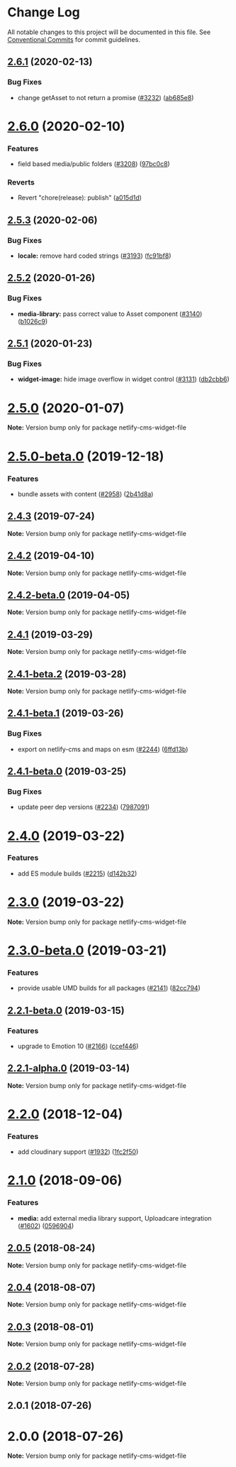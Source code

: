# Change Log

All notable changes to this project will be documented in this file.
See [Conventional Commits](https://conventionalcommits.org) for commit guidelines.

## [2.6.1](https://github.com/netlify/netlify-cms/tree/master/packages/netlify-cms-widget-file/compare/netlify-cms-widget-file@2.6.0...netlify-cms-widget-file@2.6.1) (2020-02-13)


### Bug Fixes

* change getAsset to not return a promise ([#3232](https://github.com/netlify/netlify-cms/tree/master/packages/netlify-cms-widget-file/issues/3232)) ([ab685e8](https://github.com/netlify/netlify-cms/tree/master/packages/netlify-cms-widget-file/commit/ab685e85943d1ac48142f157683bc2126fd6af16))





# [2.6.0](https://github.com/netlify/netlify-cms/tree/master/packages/netlify-cms-widget-file/compare/netlify-cms-widget-file@2.5.3...netlify-cms-widget-file@2.6.0) (2020-02-10)


### Features

* field based media/public folders ([#3208](https://github.com/netlify/netlify-cms/tree/master/packages/netlify-cms-widget-file/issues/3208)) ([97bc0c8](https://github.com/netlify/netlify-cms/tree/master/packages/netlify-cms-widget-file/commit/97bc0c8dc489e736f89d748ba832d78400fe4332))


### Reverts

* Revert "chore(release): publish" ([a015d1d](https://github.com/netlify/netlify-cms/tree/master/packages/netlify-cms-widget-file/commit/a015d1d92a4b1c0130c44fcef1c9ecdb157a0f07))





## [2.5.3](https://github.com/netlify/netlify-cms/tree/master/packages/netlify-cms-widget-file/compare/netlify-cms-widget-file@2.5.2...netlify-cms-widget-file@2.5.3) (2020-02-06)


### Bug Fixes

* **locale:** remove hard coded strings ([#3193](https://github.com/netlify/netlify-cms/tree/master/packages/netlify-cms-widget-file/issues/3193)) ([fc91bf8](https://github.com/netlify/netlify-cms/tree/master/packages/netlify-cms-widget-file/commit/fc91bf8781e65ce1dc946363dbb10419a145c66b))





## [2.5.2](https://github.com/netlify/netlify-cms/tree/master/packages/netlify-cms-widget-file/compare/netlify-cms-widget-file@2.5.1...netlify-cms-widget-file@2.5.2) (2020-01-26)


### Bug Fixes

* **media-library:** pass correct value to Asset component ([#3140](https://github.com/netlify/netlify-cms/tree/master/packages/netlify-cms-widget-file/issues/3140)) ([b1026c9](https://github.com/netlify/netlify-cms/tree/master/packages/netlify-cms-widget-file/commit/b1026c980c70f0b45b47cbe555f4984aa9eea310))





## [2.5.1](https://github.com/netlify/netlify-cms/tree/master/packages/netlify-cms-widget-file/compare/netlify-cms-widget-file@2.5.0...netlify-cms-widget-file@2.5.1) (2020-01-23)


### Bug Fixes

* **widget-image:** hide image overflow in widget control ([#3131](https://github.com/netlify/netlify-cms/tree/master/packages/netlify-cms-widget-file/issues/3131)) ([db2cbb6](https://github.com/netlify/netlify-cms/tree/master/packages/netlify-cms-widget-file/commit/db2cbb6f5d4136cc7fadba1c2d8977b0fd813c9b))





# [2.5.0](https://github.com/netlify/netlify-cms/tree/master/packages/netlify-cms-widget-file/compare/netlify-cms-widget-file@2.5.0-beta.0...netlify-cms-widget-file@2.5.0) (2020-01-07)

**Note:** Version bump only for package netlify-cms-widget-file





# [2.5.0-beta.0](https://github.com/netlify/netlify-cms/tree/master/packages/netlify-cms-widget-file/compare/netlify-cms-widget-file@2.4.3...netlify-cms-widget-file@2.5.0-beta.0) (2019-12-18)


### Features

* bundle assets with content ([#2958](https://github.com/netlify/netlify-cms/tree/master/packages/netlify-cms-widget-file/issues/2958)) ([2b41d8a](https://github.com/netlify/netlify-cms/tree/master/packages/netlify-cms-widget-file/commit/2b41d8a838a9c8a6b21cde2ddd16b9288334e298))





## [2.4.3](https://github.com/netlify/netlify-cms/tree/master/packages/netlify-cms-widget-file/compare/netlify-cms-widget-file@2.4.2...netlify-cms-widget-file@2.4.3) (2019-07-24)

**Note:** Version bump only for package netlify-cms-widget-file





## [2.4.2](https://github.com/netlify/netlify-cms/tree/master/packages/netlify-cms-widget-file/compare/netlify-cms-widget-file@2.4.2-beta.0...netlify-cms-widget-file@2.4.2) (2019-04-10)

**Note:** Version bump only for package netlify-cms-widget-file





## [2.4.2-beta.0](https://github.com/netlify/netlify-cms/tree/master/packages/netlify-cms-widget-file/compare/netlify-cms-widget-file@2.4.1...netlify-cms-widget-file@2.4.2-beta.0) (2019-04-05)

**Note:** Version bump only for package netlify-cms-widget-file





## [2.4.1](https://github.com/netlify/netlify-cms/tree/master/packages/netlify-cms-widget-file/compare/netlify-cms-widget-file@2.4.1-beta.2...netlify-cms-widget-file@2.4.1) (2019-03-29)

**Note:** Version bump only for package netlify-cms-widget-file





## [2.4.1-beta.2](https://github.com/netlify/netlify-cms/tree/master/packages/netlify-cms-widget-file/compare/netlify-cms-widget-file@2.4.1-beta.1...netlify-cms-widget-file@2.4.1-beta.2) (2019-03-28)

**Note:** Version bump only for package netlify-cms-widget-file





## [2.4.1-beta.1](https://github.com/netlify/netlify-cms/tree/master/packages/netlify-cms-widget-file/compare/netlify-cms-widget-file@2.4.1-beta.0...netlify-cms-widget-file@2.4.1-beta.1) (2019-03-26)


### Bug Fixes

* export on netlify-cms and maps on esm ([#2244](https://github.com/netlify/netlify-cms/tree/master/packages/netlify-cms-widget-file/issues/2244)) ([6ffd13b](https://github.com/netlify/netlify-cms/tree/master/packages/netlify-cms-widget-file/commit/6ffd13b))





## [2.4.1-beta.0](https://github.com/netlify/netlify-cms/tree/master/packages/netlify-cms-widget-file/compare/netlify-cms-widget-file@2.4.0...netlify-cms-widget-file@2.4.1-beta.0) (2019-03-25)


### Bug Fixes

* update peer dep versions ([#2234](https://github.com/netlify/netlify-cms/tree/master/packages/netlify-cms-widget-file/issues/2234)) ([7987091](https://github.com/netlify/netlify-cms/tree/master/packages/netlify-cms-widget-file/commit/7987091))





# [2.4.0](https://github.com/netlify/netlify-cms/tree/master/packages/netlify-cms-widget-file/compare/netlify-cms-widget-file@2.3.0...netlify-cms-widget-file@2.4.0) (2019-03-22)


### Features

* add ES module builds ([#2215](https://github.com/netlify/netlify-cms/tree/master/packages/netlify-cms-widget-file/issues/2215)) ([d142b32](https://github.com/netlify/netlify-cms/tree/master/packages/netlify-cms-widget-file/commit/d142b32))





# [2.3.0](https://github.com/netlify/netlify-cms/tree/master/packages/netlify-cms-widget-file/compare/netlify-cms-widget-file@2.3.0-beta.0...netlify-cms-widget-file@2.3.0) (2019-03-22)

**Note:** Version bump only for package netlify-cms-widget-file





# [2.3.0-beta.0](https://github.com/netlify/netlify-cms/tree/master/packages/netlify-cms-widget-file/compare/netlify-cms-widget-file@2.2.1-beta.0...netlify-cms-widget-file@2.3.0-beta.0) (2019-03-21)


### Features

* provide usable UMD builds for all packages ([#2141](https://github.com/netlify/netlify-cms/tree/master/packages/netlify-cms-widget-file/issues/2141)) ([82cc794](https://github.com/netlify/netlify-cms/tree/master/packages/netlify-cms-widget-file/commit/82cc794))





## [2.2.1-beta.0](https://github.com/netlify/netlify-cms/tree/master/packages/netlify-cms-widget-file/compare/netlify-cms-widget-file@2.2.1-alpha.0...netlify-cms-widget-file@2.2.1-beta.0) (2019-03-15)


### Features

* upgrade to Emotion 10 ([#2166](https://github.com/netlify/netlify-cms/tree/master/packages/netlify-cms-widget-file/issues/2166)) ([ccef446](https://github.com/netlify/netlify-cms/tree/master/packages/netlify-cms-widget-file/commit/ccef446))





## [2.2.1-alpha.0](https://github.com/netlify/netlify-cms/tree/master/packages/netlify-cms-widget-file/compare/netlify-cms-widget-file@2.2.0...netlify-cms-widget-file@2.2.1-alpha.0) (2019-03-14)

**Note:** Version bump only for package netlify-cms-widget-file





# [2.2.0](https://github.com/netlify/netlify-cms/tree/master/packages/netlify-cms-widget-file/compare/netlify-cms-widget-file@2.1.0...netlify-cms-widget-file@2.2.0) (2018-12-04)


### Features

* add cloudinary support ([#1932](https://github.com/netlify/netlify-cms/tree/master/packages/netlify-cms-widget-file/issues/1932)) ([1fc2f50](https://github.com/netlify/netlify-cms/tree/master/packages/netlify-cms-widget-file/commit/1fc2f50))





<a name="2.1.0"></a>
# [2.1.0](https://github.com/netlify/netlify-cms/tree/master/packages/netlify-cms-widget-file/compare/netlify-cms-widget-file@2.0.5...netlify-cms-widget-file@2.1.0) (2018-09-06)


### Features

* **media:** add external media library support, Uploadcare integration ([#1602](https://github.com/netlify/netlify-cms/tree/master/packages/netlify-cms-widget-file/issues/1602)) ([0596904](https://github.com/netlify/netlify-cms/tree/master/packages/netlify-cms-widget-file/commit/0596904))




<a name="2.0.5"></a>
## [2.0.5](https://github.com/netlify/netlify-cms/tree/master/packages/netlify-cms-widget-file/compare/netlify-cms-widget-file@2.0.4...netlify-cms-widget-file@2.0.5) (2018-08-24)




**Note:** Version bump only for package netlify-cms-widget-file

<a name="2.0.4"></a>
## [2.0.4](https://github.com/netlify/netlify-cms/tree/master/packages/netlify-cms-widget-file/compare/netlify-cms-widget-file@2.0.3...netlify-cms-widget-file@2.0.4) (2018-08-07)




**Note:** Version bump only for package netlify-cms-widget-file

<a name="2.0.3"></a>
## [2.0.3](https://github.com/netlify/netlify-cms/tree/master/packages/netlify-cms-widget-file/compare/netlify-cms-widget-file@2.0.2...netlify-cms-widget-file@2.0.3) (2018-08-01)




**Note:** Version bump only for package netlify-cms-widget-file

<a name="2.0.2"></a>
## [2.0.2](https://github.com/netlify/netlify-cms/tree/master/packages/netlify-cms-widget-file/compare/netlify-cms-widget-file@2.0.1...netlify-cms-widget-file@2.0.2) (2018-07-28)




**Note:** Version bump only for package netlify-cms-widget-file

<a name="2.0.1"></a>
## 2.0.1 (2018-07-26)



<a name="2.0.0"></a>
# 2.0.0 (2018-07-26)




**Note:** Version bump only for package netlify-cms-widget-file
